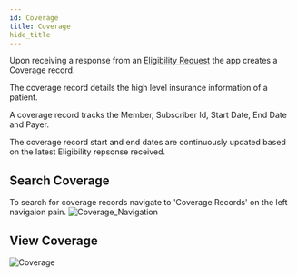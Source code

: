 ```yaml
---
id: Coverage
title: Coverage
hide_title
---
```

Upon receiving a response from an [Eligibility Request](/Eligibility/Eligibility-Requests) the app creates a Coverage record.

The coverage record details the high level insurance information of a patient. 

A coverage record tracks the Member, Subscriber Id, Start Date, End Date and Payer. 

The coverage record start and end dates are continuously updated based on the latest Eligibility repsonse received.

## Search Coverage
To search for coverage records navigate to 'Coverage Records' on the left navigaion pain.
![Coverage_Navigation](assets/Eligibility/CoverageNavigation)

## View Coverage

![Coverage](assets/Eligibility/Coverage.png)